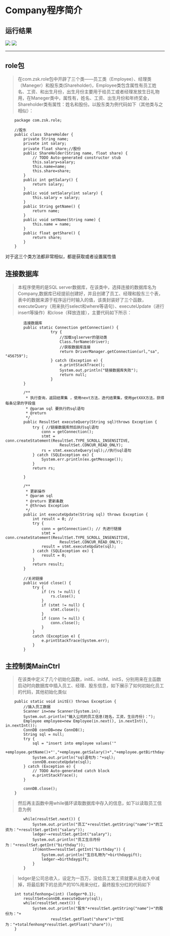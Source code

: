 # Company程序简介 #
## 运行结果 ##
![](https://i.imgur.com/jXMim3p.png)
![](https://i.imgur.com/vwGA9NZ.png)

----------
## role包 ##
> 在com.zsk.role包中开辟了三个类——员工类（Employee）、经理类（Maneger）和股东类(Shareholder)，Employee类包含属性有员工姓名、工资、和出生月份，出生月份主要用于给员工或者经理发放生日礼物用，在Maneger类中，属性有，姓名、工资、出生月份和年终奖金，Shareholder类有属性：姓名和股份。以股东类为例代码如下（其他类与之相似）：
> 

	
		package com.zsk.role;
		
		//股东
		public class ShareHolder {
			private String name;
			private int salary;
			private float share;//股份
			public ShareHolder(String name, float share) {
				// TODO Auto-generated constructor stub
				this.salary=salary;
				this.name=name;
				this.share=share;
			}
			public int getSalary() {
				return salary;
			}
			public void setSalary(int salary) {
				this.salary = salary;
			}
			public String getName() {
				return name;
			}
			public void setName(String name) {
				this.name = name;
			}
			public float getShare() {
				return share;
			}
		}

对于这三个类方法都非常相似，都是获取或者设置属性值
## 连接数据库 ##
> 本程序使用的是SQL server数据库，在该类中，选择连接的数据库名为Company,数据库已经提前创建好，并且创建了员工、经理和股东三个表，表中的数据来源于程序运行时输入的值，该类封装好了三个函数，executeQuery（用来执行select和where等语句）、executeUpdate（进行insert等操作）和close（释放连接），主要代码如下所示：
	
			连接数据库
			public static Connection getConnection() {
						try {
				            //加载sqlserver的驱动类
				            Class.forName(driver);
				            //获取数据库连接
				            return DriverManager.getConnection(url,"sa", "456759");
				        } catch (Exception e) {
				            e.printStackTrace();
				            System.out.println("链接数据库失败");
				            return null;
				        }
			}
		
			/**
			 * 执行查询，返回结果集 ，使用next方法，迭代结果集，使用getXXX方法，获得每条记录的字段值 
			 * @param sql 要执行的sql语句
			 * @return
			 */
			public ResultSet executeQuery(String sql)throws Exception {
				try { //链接数据库然后执行sql语句
					conn = getConnection(); 
					stmt = conn.createStatement(ResultSet.TYPE_SCROLL_INSENSITIVE,
							ResultSet.CONCUR_READ_ONLY);
					rs = stmt.executeQuery(sql);//执行sql语句
				} catch (SQLException ex) {
					System.err.println(ex.getMessage()); 
				}
				return rs; 
				
			}
			
			/**
			 * 更新操作
			 * @param sql
			 * @return 更新条数
			 * @throws Exception
			 */
			public int executeUpdate(String sql) throws Exception {
				int result = 0; //
				try { 
					conn = getConnection(); // 先进行链接
					stmt = conn.createStatement(ResultSet.TYPE_SCROLL_INSENSITIVE,
							ResultSet.CONCUR_READ_ONLY);
					result = stmt.executeUpdate(sql); 
				} catch (SQLException ex) {
					result = 0; 
				}
				return result; 
			}
		
			//关闭链接
			public void close() {
				try {
					if (rs != null) { 
						rs.close(); 
					}
					if (stmt != null) { 
						stmt.close(); 
					}
					if (conn != null) {
						conn.close();
					}
				}
				catch (Exception e) {
					e.printStackTrace(System.err);
				}
			}
## 主控制类MainCtrl ##
> 在该类中定义了几个初始化函数，initE、initM、initS，分别用来在主函数启动时向数据库中插入员工、经理、股东信息，如下展示了如何初始化员工的代码，其他初始化类似
	
		public static void initE() throws Exception {
			//插入员工数据
			Scanner in=new Scanner(System.in);
			System.out.println("输入公司的员工信息(姓名，工资，生日月份)：");
			Employee employee=new Employee(in.next(), in.nextInt(), in.nextInt());
			ConnDB connDB=new ConnDB();
			String sql = null;
			try {
				sql = "insert into employee values('"
						+employee.getName()+"',"+employee.getSalary()+","+employee.getBirthday()+")";
				System.out.println("sql语句为："+sql);
				connDB.executeUpdate(sql);
			} catch (Exception e) {
				// TODO Auto-generated catch block
				e.printStackTrace();
			}
			
			connDB.close();
		}
>然后再主函数中用while循环读取数据库中存入的信息，如下以读取员工信息为例

			while(resultSet.next()) {
				System.out.println("员工"+resultSet.getString("name")+"的工资为："+resultSet.getInt("salary"));
				ledger-=resultSet.getInt("salary");
				System.out.println("员工生日月份为："+resultSet.getInt("birthday"));
				if(month==resultSet.getInt("birthday")) {
					System.out.println("生日礼物为"+birthdaygift);
					ledger-=birthdaygift;
				}	
			}
>ledger是公司总收入，设定为一百万，没给员工发工资就要从总收入中减掉，将最后剩下的总资产的10%用来分红，最终股东分红的代码如下


		int totalfenhong=(int) (ledger*0.1);
			resultSet=connDB.executeQuery(sql);
			while(resultSet.next()) {
				System.out.println("股东"+resultSet.getString("name")+"的股份为："+
						resultSet.getFloat("share")+"分红为："+totalfenhong*resultSet.getFloat("share"));
		}
